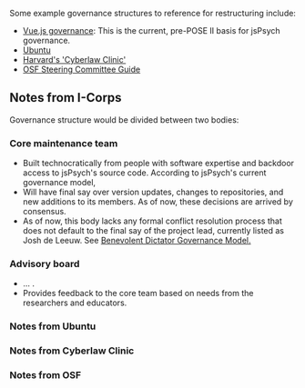 Some example governance structures to reference for restructuring include:

- [Vue.js governance](https://github.com/vuejs/governance/blob/master/Governance-Document.md): This is the current, pre-POSE II basis for jsPsych governance.
- [Ubuntu](https://ubuntu.com/community/docs/governance)
- [Harvard's 'Cyberlaw Clinic'](https://clinic.cyber.harvard.edu/wp-content/uploads/2017/03/2017-03_governance-FINAL.pdf)
- [OSF Steering Committee Guide](https://github.com/vminojosa/governance/blob/main/Steering-Committee-Welcome-Packet.pdf)

## Notes from I-Corps

Governance structure would be divided between two bodies:

### Core maintenance team 

- Built technocratically from people with software expertise and backdoor access to jsPsych's source code. According to jsPsych's current governance model, 
- Will have final say over version updates, changes to repositories, and new additions to its members. As of now, these decisions are arrived by consensus.
- As of now, this body lacks any formal conflict resolution process that does not default to the final say of the project lead, currently listed as Josh de Leeuw. See [Benevolent Dictator Governance Model.](http://oss-watch.ac.uk/resources/benevolentdictatorgovernancemodel)

### Advisory board
- ... . 
- Provides feedback to the core team based on needs from the researchers and educators.

### Notes from Ubuntu

### Notes from Cyberlaw Clinic

### Notes from OSF